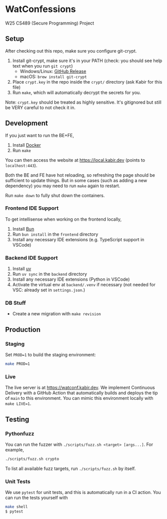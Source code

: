 # WatConfessions

W25 CS489 (Secure Programming) Project

## Setup

After checking out this repo, make sure you configure git-crypt.
1. Install git-crypt, make sure it's in your PATH (check: you should see help text when you run `git crypt`)
    - Windows/Linux: [GitHub Release](https://github.com/AGWA/git-crypt/releases/tag/0.7.0)
    - macOS: `brew install git-crypt`
2. Place `crypt.key` in the repo inside the `crypt/` directory (ask Kabir for this file)
3. Run `make`, which will automatically decrypt the secrets for you.

Note: `crypt.key` should be treated as highly sensitive. It's gitignored but still be VERY careful to not check it in.

## Development

If you just want to run the BE+FE,

1. Install [Docker](https://www.docker.com)
2. Run `make`

You can then access the website at <https://local.kabir.dev> (points to `localhost:443`).

Both the BE and FE have hot reloading, so refreshing the page should be sufficient to update things. But in some cases (such as adding a new dependency) you may need to run `make` again to restart.

Run `make down` to fully shut down the containers.

### Frontend IDE Support

To get intellisense when working on the frontend locally,

1. Install [Bun](https://bun.sh)
2. Run `bun install` in the `frontend` directory
3. Install any necessary IDE extensions (e.g. TypeScript support in VSCode)

### Backend IDE Support

1. Install [uv](https://docs.astral.sh/uv/getting-started/installation/)
2. Run `uv sync` in the `backend` directory
3. Install any necessary IDE extensions (Python in VSCode)
4. Activate the virtual env at `backend/.venv` if necessary (not needed for VSC: already set in `settings.json`.)

### DB Stuff

- Create a new migration with `make revision`

## Production

### Staging

Set `PROD=1` to build the staging environment:

```bash
make PROD=1
```

### Live

The live server is at <https://watconf.kabir.dev>. We implement Continuous Delivery with a GitHub Action that automatically builds and deploys the tip of `main` to this environment. You can mimic this environment locally with `make LIVE=1`.

## Testing

### Pythonfuzz

You can run the fuzzer with `./scripts/fuzz.sh <target> [args...]`. For example,
```sh
./scripts/fuzz.sh crypto
```

To list all available fuzz targets, run `./scripts/fuzz.sh` by itself.

### Unit Tests

We use `pytest` for unit tests, and this is automatically run in a CI action. You can run the tests yourself with

```bash
make shell
$ pytest
```
